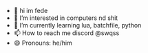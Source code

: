 - 👋 hi im fede
- 👀 I’m interested in computers nd shit
- 🌱 I’m currently learning lua, batchfile, python
- 📫 How to reach me discord @swqss
- 😄 Pronouns: he/him
